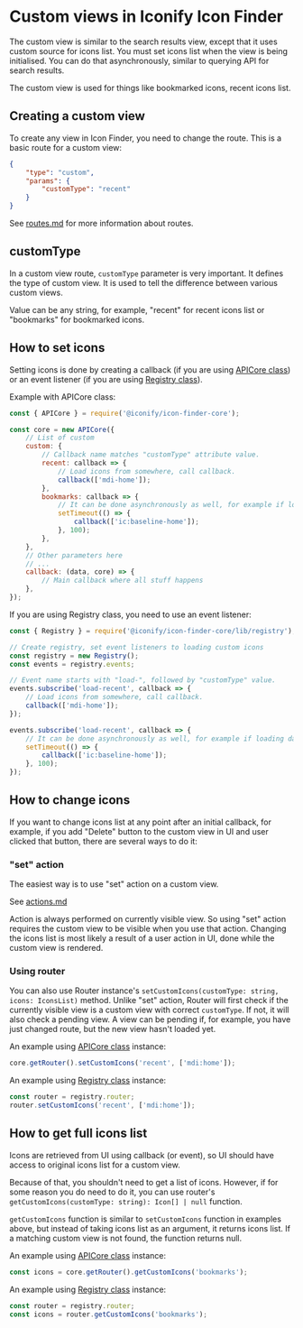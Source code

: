 # Custom views in Iconify Icon Finder

The custom view is similar to the search results view, except that it uses custom source for icons list. You must set icons list when the view is being initialised. You can do that asynchronously, similar to querying API for search results.

The custom view is used for things like bookmarked icons, recent icons list.

## Creating a custom view

To create any view in Icon Finder, you need to change the route. This is a basic route for a custom view:

```json
{
	"type": "custom",
	"params": {
		"customType": "recent"
	}
}
```

See [routes.md](routes.md) for more information about routes.

## customType

In a custom view route, `customType` parameter is very important. It defines the type of custom view. It is used to tell the difference between various custom views.

Value can be any string, for example, "recent" for recent icons list or "bookmarks" for bookmarked icons.

## How to set icons

Setting icons is done by creating a callback (if you are using [APICore class](api-core.md)) or an event listener (if you are using [Registry class](registry.md)).

Example with APICore class:

```js
const { APICore } = require('@iconify/icon-finder-core');

const core = new APICore({
	// List of custom
	custom: {
		// Callback name matches "customType" attribute value.
		recent: callback => {
			// Load icons from somewhere, call callback.
			callback(['mdi-home']);
		},
		bookmarks: callback => {
			// It can be done asynchronously as well, for example if loading data from external resource
			setTimeout(() => {
				callback(['ic:baseline-home']);
			}, 100);
		},
	},
	// Other parameters here
	// ...
	callback: (data, core) => {
		// Main callback where all stuff happens
	},
});
```

If you are using Registry class, you need to use an event listener:

```js
const { Registry } = require('@iconify/icon-finder-core/lib/registry');

// Create registry, set event listeners to loading custom icons
const registry = new Registry();
const events = registry.events;

// Event name starts with "load-", followed by "customType" value.
events.subscribe('load-recent', callback => {
	// Load icons from somewhere, call callback.
	callback(['mdi-home']);
});

events.subscribe('load-recent', callback => {
	// It can be done asynchronously as well, for example if loading data from external resource
	setTimeout(() => {
		callback(['ic:baseline-home']);
	}, 100);
});
```

## How to change icons

If you want to change icons list at any point after an initial callback, for example, if you add "Delete" button to the custom view in UI and user clicked that button, there are several ways to do it:

### "set" action

The easiest way is to use "set" action on a custom view.

See [actions.md](actions.md#set)

Action is always performed on currently visible view. So using "set" action requires the custom view to be visible when you use that action. Changing the icons list is most likely a result of a user action in UI, done while the custom view is rendered.

### Using router

You can also use Router instance's `setCustomIcons(customType: string, icons: IconsList)` method. Unlike "set" action, Router will first check if the currently visible view is a custom view with correct `customType`. If not, it will also check a pending view. A view can be pending if, for example, you have just changed route, but the new view hasn't loaded yet.

An example using [APICore class](api-core.md) instance:

```js
core.getRouter().setCustomIcons('recent', ['mdi:home']);
```

An example using [Registry class](registry.md) instance:

```js
const router = registry.router;
router.setCustomIcons('recent', ['mdi:home']);
```

## How to get full icons list

Icons are retrieved from UI using callback (or event), so UI should have access to original icons list for a custom view.

Because of that, you shouldn't need to get a list of icons. However, if for some reason you do need to do it, you can use router's `getCustomIcons(customType: string): Icon[] | null` function.

`getCustomIcons` function is similar to `setCustomIcons` function in examples above, but instead of taking icons list as an argument, it returns icons list. If a matching custom view is not found, the function returns null.

An example using [APICore class](api-core.md) instance:

```js
const icons = core.getRouter().getCustomIcons('bookmarks');
```

An example using [Registry class](registry.md) instance:

```js
const router = registry.router;
const icons = router.getCustomIcons('bookmarks');
```
